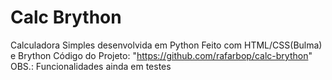 # Calc Brython
 
Calculadora Simples desenvolvida em Python
Feito com HTML/CSS(Bulma) e Brython
Código do Projeto: "https://github.com/rafarbop/calc-brython"
OBS.: Funcionalidades ainda em testes